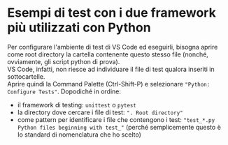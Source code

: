 # Esempi di test con i due framework più utilizzati con Python
Per configurare l'ambiente di test di VS Code ed eseguirli, bisogna aprire come root directory la cartella contenente questo stesso file (nonché, ovviamente, gli script python di prova). <br>
VS Code, infatti, non riesce ad individuare il file di test qualora inseriti in sottocartelle. <br>
Aprire quindi la Command Palette (Ctrl-Shift-P) e selezionare `"Python: Configure Tests"`. 
Dopodiché in ordine: 
- il framework di testing: `unittest` o `pytest`
- la directory dove cercare i file di test: `". Root directory"`
- come pattern per identificare i file che contengono i test: `"test_*.py Python files beginning with test_"` (perché semplicemente questo è lo standard di nomenclatura che ho scelto)